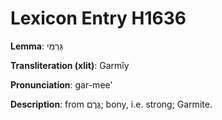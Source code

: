 # Lexicon Entry H1636

**Lemma**: גַּרְמִי

**Transliteration (xlit)**: Garmîy

**Pronunciation**: gar-mee'

**Description**:
from גֶּרֶם; bony, i.e. strong; Garmite.
